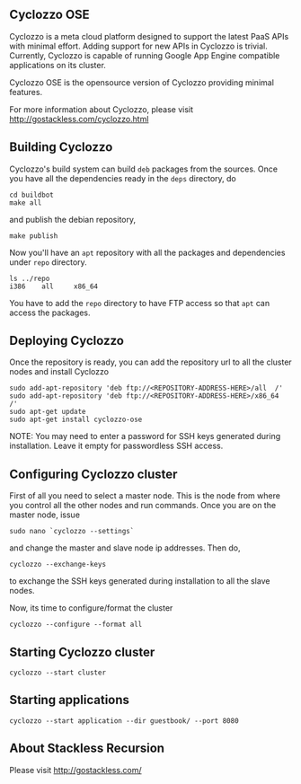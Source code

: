 ## Cyclozzo OSE

Cyclozzo is a meta cloud platform designed to support the latest PaaS APIs with minimal effort. Adding support for new APIs in Cyclozzo is trivial. Currently, Cyclozzo is capable of running Google App Engine compatible applications on its cluster.

Cyclozzo OSE is the opensource version of Cyclozzo providing minimal features.

For more information about Cyclozzo, please visit http://gostackless.com/cyclozzo.html

## Building Cyclozzo

Cyclozzo's build system can build `deb` packages from the sources. Once you have all the dependencies ready in the `deps` directory, do 

    cd buildbot
    make all

and publish the debian repository,

    make publish

Now you'll have an `apt` repository with all the packages and dependencies under `repo` directory.

    ls ../repo
    i386    all     x86_64

You have to add the `repo` directory to have FTP access so that `apt` can access the packages.

## Deploying Cyclozzo

Once the repository is ready, you can add the repository url to all the cluster nodes and install Cyclozzo

    sudo add-apt-repository 'deb ftp://<REPOSITORY-ADDRESS-HERE>/all  /'
    sudo add-apt-repository 'deb ftp://<REPOSITORY-ADDRESS-HERE>/x86_64  /'
    sudo apt-get update
    sudo apt-get install cyclozzo-ose

NOTE: You may need to enter a password for SSH keys generated during installation. Leave it empty for passwordless SSH access.

## Configuring Cyclozzo cluster

First of all you need to select a master node. This is the node from where you control all the other nodes and run commands. Once you are on the master node, issue

    sudo nano `cyclozzo --settings`

and change the master and slave node ip addresses. Then do,

    cyclozzo --exchange-keys

to exchange the SSH keys generated during installation to all the slave nodes.

Now, its time to configure/format the cluster

    cyclozzo --configure --format all

## Starting Cyclozzo cluster

    cyclozzo --start cluster

## Starting applications

    cyclozzo --start application --dir guestbook/ --port 8080

## About Stackless Recursion

Please visit http://gostackless.com/